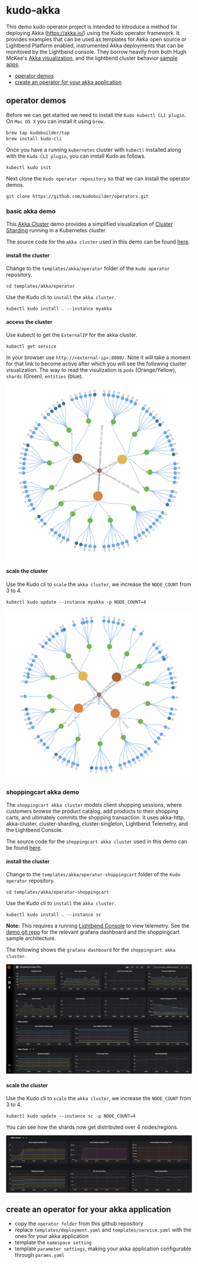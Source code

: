 # kudo-akka

This demo kudo operator project is intended to introduce a method for deploying Akka (https://akka.io/) using the Kudo operator framework. It provides examples that can be used as templates for Akka open source or Lightbend Platform enabled,  instrumented Akka deployments that can be monitored by the Lightbend console.  They borrow heavily from both Hugh McKee's [Akka visualization](https://github.com/mckeeh3/akka-java-cluster-kubernetes), and the lightbend cluster behavior [sample apps](https://github.com/lightbend/lb-demos). 




* [operator demos](#operator-demos)
* [create an operator for your akka application](#create-an-operator-for-your-akka-application)

## operator demos

Before we can get started we need to install the `Kudo kubectl CLI plugin`. On `Mac OS X` you can install it using `brew`.

```
brew tap kudobuilder/tap
brew install kudo-cli
```

Once you have a running `kubernetes` cluster with `kubectl` installed along with the `Kudo CLI plugin`, you can install Kudo as follows.

```
kubectl kudo init
```

Next clone the `Kudo operator repository` so that we can install the operator demos.

```
git clone https://github.com/kudobuilder/operators.git
```

### basic akka demo

This [Akka Cluster](https://doc.akka.io/docs/akka/current/index-cluster.html) demo provides a simplified visualization of [Cluster Sharding](https://doc.akka.io/docs/akka/current/cluster-sharding.html) running in a Kubernetes cluster.

The source code for the `akka cluster` used in this demo can be found [here](https://github.com/mckeeh3/akka-java-cluster-kubernetes).

#### install the cluster

Change to the `templates/akka/operator` folder of the `kudo operator` repository.

```
cd templates/akka/operator
```

Use the Kudo cli to `install` the `akka cluster`.

```
kubectl kudo install . --instance myakka
```

#### access the cluster

Use kubectl to get the `ExternalIP` for the akka cluster.

```
kubectl get service
```

In your browser use `http://<external-ip>:8080/`. Note it will take a moment for that link to become active after which you will see the following cluster visualization. The way to read the visulization is `pods` (Orange/Yellow), `shards` (Green), `entities` (blue).

![cluster visualization](./docs/images/basic_01.png)

#### scale the cluster

Use the Kudo cli to `scale` the `akka cluster`, we increase the `NODE_COUNT` from 3 to 4.

```
kubectl kudo update --instance myakka -p NODE_COUNT=4
```

![cluster visualization](./docs/images/basic_02.png)

### shoppingcart akka demo

The `shoppingcart akka cluster` models client shopping sessions, where customers browse the product catalog, add products to their shopping carts, and ultimately commits the shopping transaction. It uses akka-http, akka-cluster, cluster-sharding, cluster-singleton, Lightbend Telemetry, and the Lightbend Console.

The source code for the `shoppingcart akka cluster` used in this demo can be found [here](https://github.com/lightbend/lb-demos/tree/master/shoppingcartapp).

#### install the cluster

Change to the `templates/akka/operator-shoppingcart` folder of the `Kudo operator` repository.

```
cd templates/akka/operator-shoppingcart
```

Use the Kudo cli to `install` the `akka cluster`.

```
kubectl kudo install . --instance sc
```

**Note:** This requires a running [Lightbend Console](https://docs.d2iq.com/ksphere/konvoy/partner-solutions/lightbend/) to view telemetry. See the [demo git repo](https://github.com/lightbend/lb-demos) for the relevant grafana dashboard and the shoppingcart sample architecture.

The following shows the `grafana dashboard` for the `shoppingcart akka cluster`.

![cluster visualization](./docs/images/shoppingcart_01.png)

#### scale the cluster

Use the Kudo cli to `scale` the `akka cluster`, we increase the `NODE_COUNT` from 3 to 4.

```
kubectl kudo update --instance sc -p NODE_COUNT=4
```

You can see how the shards now get distributed over 4 nodes/regions.

![cluster visualization](./docs/images/shoppingcart_02.png)


## create an operator for your akka application

* copy the `operator folder` from this github repository
* replace `templates/deployment.yaml` and `templates/service.yaml` with the ones for your akka application
* template the `namespace setting`
* template `parameter settings`, making your akka application configurable through `params.yaml`
